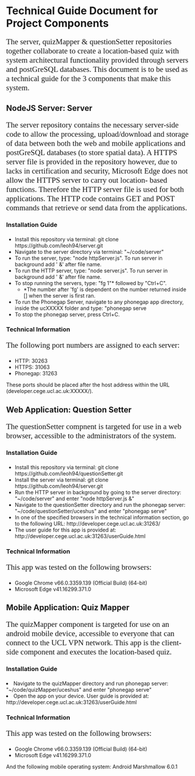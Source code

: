 <h1>Technical Guide Document for Project Components</h1>
<p style="font-family:calibri;font-size:150%;"> 
          The server, quizMapper & questionSetter repositories together collaborate to create a location-based quiz with system
          architectural functionality provided through servers and postGreSQL databases. This document is to be used as a technical
          guide for the 3 components that make this system.</p>
          
<h2> NodeJS Server: Server </h2>
          <p style="font-family:calibri;font-size:150%;"> 
                                                        The server repository contains the necessary server-side code to allow the
                                                        processing, upload/download and storage of data between both the web and mobile
                                                        applications and postGreSQL databases (to store spatial data). A HTTPS server
                                                        file is provided in the repository however, due to lacks in certification and
                                                        security, Microsoft Edge does not allow the HTTPS server to carry out location-
                                                        based functions. Therefore the HTTP server file is used for both applications.
                                                        The HTTP code contains GET and POST commands that retrieve or send data from the
                                                        applications. </p>

<h3> Installation Guide </h3>
          <p style="font-family:calibri;font-size:150%;">
          <ul>
          <li>Install this repository via terminal: git clone https://github.com/leoh94/server.git </li>
          <li>Navigate to the server directory via terminal: "~/code/server"</li>
          <li>To run the server, type: "node httpServer.js". To run server in background add ' &' after file name.</li>
          <li>To run the HTTP server, type: "node server.js". To run server in background add ' &' after file name.</li>
          <li>To stop running the servers, type: "fg 1"* followed by "Ctrl+C". 
          <ul><li>*The number after 'fg' is dependent on the number returned inside [] when the server is first ran.</li></ul>
          <li>To run the Phonegap Server, navigate to any phonegap app directory, inside the ucXXXXX folder and type: "phonegap serve
          </li>
          <li>To stop the phonegap server, press Ctrl+C.</li>
          </ul></p>

<h3> Technical Information </h3>
<p style="font-family:calibri;font-size:150%;">
The following port numbers are assigned to each server:
<ul>
          <li>HTTP: 30263</li>
          <li>HTTPS: 31063</li>
          <li>Phonegap: 31263</li>
</ul>
These ports should be placed after the host address within the URL (developer.cege.ucl.ac.uk:XXXXX/).
</p>   
                                                        
<h2> Web Application: Question Setter </h2>
<p style="font-family:calibri;font-size:150%;"> The questionSetter compnent is targeted for use in a web browser, accessible to the administrators of the system. </p>

<h3> Installation Guide </h3>
<p style="font-family:calibri; font-size:150%;">
<ul>
<li>Install this repository via terminal: git clone https://github.com/leoh94/questionSetter.git </li>
<li>Install the server via terminal: git clone https://github.com/leoh94/server.git </li>
<li>Run the HTTP server in background by going to the server directory: "~/code/server" and enter "node httpServer.js &"</li>
<li>Navigate to the questionSetter directory and run the phonegap server: "~/code/questionSetter/uceshus" and enter "phonegap serve"</li>
<li>In one of the specified browsers in the technical information section, go to the following URL: http://developer.cege.ucl.ac.uk:31263/ </li>
<li>The user guide for this app is provided at: http://developer.cege.ucl.ac.uk:31263/userGuide.html </li></ul></p>

<h3> Technical Information </h3>
<p style="font-family:calibri; font-size:150%;"> 
This app was tested on the following browsers:
          <ul>
          <li>Google Chrome v66.0.3359.139 (Official Build) (64-bit)</li>
          <li>Microsoft Edge v41.16299.371.0</li>
          </ul></p>

<h2>Mobile Application: Quiz Mapper </h2>
<p style="font-family:calibri;font-size:150%;">The quizMapper component is targeted for use on an android mobile device, accessible to everyone that can connect to the UCL VPN network. This app is the client-side component and executes the location-based quiz.</p>

<h3> Installation Guide </h3>
<p style="font-family:calibri;font-size:150%;>
<ul>
            <li>Install this repository via terminal: git clone https://github.com/leoh94/quizMapper.git </li>
            <li>Install the server via terminal: git clone https:github.com/leoh94/server.git </li>
            <li>Go to https://build.phonegap.com/apps to create the mobile app.</li>
            <li>Copy and paste the quizMapper repository and create a public application.</li>
            <li>Once built for android, scan the QR code with an external QR reader app on your device to initiate download. </li>
            <li>Install the .apk file and make sure location settings are enabled on you phone. </li>
            <li>Run the HTTP server via terminal: "~/code/server" and enter "node httpServer.js &"</li>
            <li>Navigate to the quizMapper directory and run phonegap server: "~/code/quizMapper/uceshus" and enter "phonegap serve"</li>
            <li>Open the app on your device. User guide is provided at: http://developer.cege.ucl.ac.uk:31263/userGuide.html </li>
</ul>
</p>
<h3> Technical Information </h3>
<p style="font-family:calibri; font-size:150%;"> 
This app was tested on the following browsers:
          <ul>
          <li>Google Chrome v66.0.3359.139 (Official Build) (64-bit)</li>
          <li>Microsoft Edge v41.16299.371.0</li>
          </ul>
And the following mobile operating system:
          Android Marshmallow 6.0.1</p>

            
          
            
